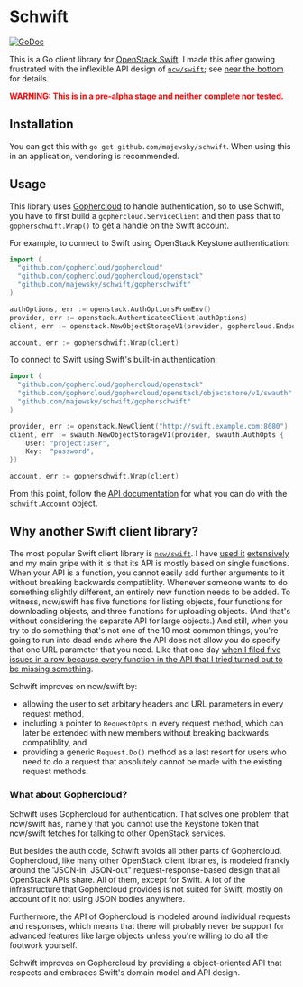 # Schwift

[![GoDoc](https://godoc.org/github.com/majewsky/schwift?status.svg)](https://godoc.org/github.com/majewsky/schwift)

This is a Go client library for [OpenStack Swift](https://github.com/openstack/swift). I made this after growing
frustrated with the inflexible API design of [`ncw/swift`](https://github.com/ncw/swift); see [near the
bottom](#why-another-swift-client-library) for details.

<p style="color:red;font-weight:bold">WARNING: This is in a pre-alpha stage and neither complete nor tested.</p>

## Installation

You can get this with `go get github.com/majewsky/schwift`. When using this in an application, vendoring is recommended.

## Usage

This library uses [Gophercloud](https://github.com/gophercloud/gophercloud) to handle authentication, so to use Schwift, you have to first build a `gophercloud.ServiceClient` and then pass that to `gopherschwift.Wrap()` to get a handle on the Swift account.

For example, to connect to Swift using OpenStack Keystone authentication:

```go
import (
  "github.com/gophercloud/gophercloud"
  "github.com/gophercloud/gophercloud/openstack"
  "github.com/majewsky/schwift/gopherschwift"
)

authOptions, err := openstack.AuthOptionsFromEnv()
provider, err := openstack.AuthenticatedClient(authOptions)
client, err := openstack.NewObjectStorageV1(provider, gophercloud.EndpointOpts{})

account, err := gopherschwift.Wrap(client)
```

To connect to Swift using Swift's built-in authentication:

```go
import (
  "github.com/gophercloud/gophercloud/openstack"
  "github.com/gophercloud/gophercloud/openstack/objectstore/v1/swauth"
  "github.com/majewsky/schwift/gopherschwift"
)

provider, err := openstack.NewClient("http://swift.example.com:8080")
client, err := swauth.NewObjectStorageV1(provider, swauth.AuthOpts {
    User: "project:user",
    Key:  "password",
})

account, err := gopherschwift.Wrap(client)
```

From this point, follow the [API documentation](https://godoc.org/github.com/majewsky/schwift) for what you can do with
the `schwift.Account` object.

## Why another Swift client library?

The most popular Swift client library is [`ncw/swift`](https://github.com/ncw/swift). I have [used
it](https://github.com/docker/distribution/pull/2441) [extensively](https://github.com/sapcc/swift-http-import) and my
main gripe with it is that its API is mostly based on single functions. When your API is a function, you cannot easily
add further arguments to it without breaking backwards compatiblity. Whenever someone wants to do something slightly
different, an entirely new function needs to be added. To witness, ncw/swift has five functions for listing objects,
four functions for downloading objects, and three functions for uploading objects. (And that's without considering the
separate API for large objects.) And still, when you try to do something that's not one of the 10 most common things,
you're going to run into dead ends where the API does not allow you do specify that one URL parameter that you need.
Like that one day [when I filed five issues in a row because every function in the API that I tried turned out to be
missing something](https://github.com/ncw/swift/issues?utf8=%E2%9C%93&q=is%3Aissue+author%3Amajewsky+created%3A2017-11).

Schwift improves on ncw/swift by:

- allowing the user to set arbitary headers and URL parameters in every request method,
- including a pointer to `RequestOpts` in every request method, which can later be extended with new members without
  breaking backwards compatiblity, and
- providing a generic `Request.Do()` method as a last resort for users who need to do a request that absolutely cannot
  be made with the existing request methods.

### What about Gophercloud?

Schwift uses Gophercloud for authentication. That solves one problem that ncw/swift has, namely that you cannot
use the Keystone token that ncw/swift fetches for talking to other OpenStack services.

But besides the auth code, Schwift avoids all other parts of Gophercloud. Gophercloud, like many other OpenStack client
libraries, is modeled frankly around the "JSON-in, JSON-out" request-response-based design that all OpenStack APIs
share. All of them, except for Swift. A lot of the infrastructure that Gophercloud provides is not suited for Swift,
mostly on account of it not using JSON bodies anywhere.

Furthermore, the API of Gophercloud is modeled around individual requests and responses, which means that there will
probably never be support for advanced features like large objects unless you're willing to do all the footwork
yourself.

Schwift improves on Gophercloud by providing a object-oriented API that respects and embraces Swift's domain model and
API design.

